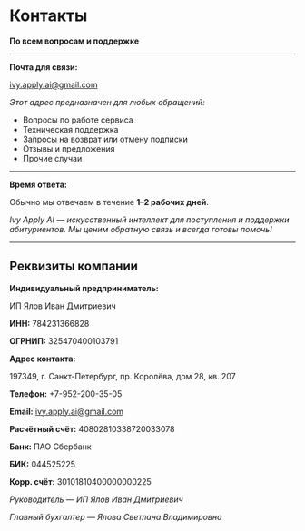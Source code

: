 # Контакты

**По всем вопросам и поддержке**

---

**Почта для связи:**

[ivy.apply.ai@gmail.com](mailto:ivy.apply.ai@gmail.com)

*Этот адрес предназначен для любых обращений:*

- Вопросы по работе сервиса
- Техническая поддержка
- Запросы на возврат или отмену подписки
- Отзывы и предложения
- Прочие случаи

---

**Время ответа:**

Обычно мы отвечаем в течение **1–2 рабочих дней**.

*Ivy Apply AI — искусственный интеллект для поступления и поддержки абитуриентов. Мы ценим обратную связь и всегда готовы помочь!*

---

## Реквизиты компании

**Индивидуальный предприниматель:**

ИП Ялов Иван Дмитриевич

**ИНН:** 784231366828

**ОГРНИП:** 325470400103791

**Адрес контакта:**

197349, г. Санкт-Петербург, пр. Королёва, дом 28, кв. 207

**Телефон:** +7-952-200-35-05

**Email:** [ivy.apply.ai@gmail.com](mailto:ivy.apply.ai@gmail.com)

**Расчётный счёт:** 40802810338720033078

**Банк:** ПАО Сбербанк

**БИК:** 044525225

**Корр. счёт:** 30101810400000000225

*Руководитель — ИП Ялов Иван Дмитриевич*

*Главный бухгалтер — Ялова Светлана Владимировна*